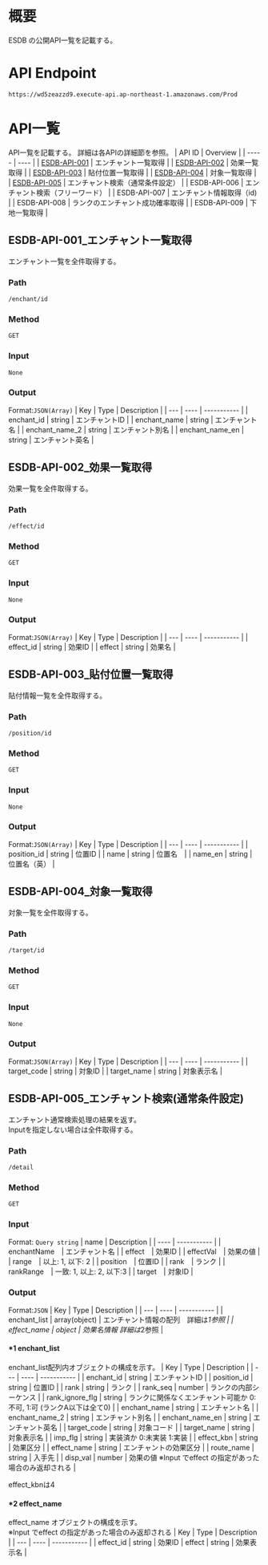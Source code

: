 # 概要
ESDB の公開API一覧を記載する。

# API Endpoint  
```
https://wd5zeazzd9.execute-api.ap-northeast-1.amazonaws.com/Prod
```

# API一覧
API一覧を記載する。
詳細は各APIの詳細節を参照。
| API ID | Overview |
| ----- | ---- |
| [ESDB-API-001](#ESDB-API-001_エンチャント一覧取得) | エンチャント一覧取得 |
| [ESDB-API-002](#ESDB-API-002_効果一覧取得) | 効果一覧取得 |
| [ESDB-API-003](#ESDB-API-003_貼付位置一覧取得) | 貼付位置一覧取得 |
| [ESDB-API-004](#ESDB-API-004_対象一覧取得) | 対象一覧取得 |
| [ESDB-API-005](#ESDB-API-005_エンチャント検索通常条件設定) | エンチャント検索（通常条件設定） |
| ESDB-API-006 | エンチャント検索（フリーワード） |
| ESDB-API-007 | エンチャント情報取得（id) |
| ESDB-API-008 | ランクのエンチャント成功確率取得 |
| ESDB-API-009 | 下地一覧取得 |

## ESDB-API-001_エンチャント一覧取得
エンチャント一覧を全件取得する。  
### Path
```
/enchant/id
```
### Method
```
GET
```
### Input
`None`
### Output
Format:`JSON(Array)`
| Key | Type | Description |
| --- | ---- | ----------- |
| enchant_id | string | エンチャントID |
| enchant_name | string | エンチャント名 |
| enchant_name_2 | string | エンチャント別名 |
| enchant_name_en | string | エンチャント英名 |

## ESDB-API-002_効果一覧取得
効果一覧を全件取得する。
### Path
```
/effect/id
```
### Method
```
GET
```
### Input
`None`
### Output
Format:`JSON(Array)`
| Key |	Type | Description |
| --- | ---- | ----------- |
| effect_id | string | 効果ID |
| effect | string | 効果名 |

## ESDB-API-003_貼付位置一覧取得
貼付情報一覧を全件取得する。
### Path
```
/position/id
```
### Method
```
GET
```
### Input
`None`

### Output
Format:`JSON(Array)`
| Key | Type | Description |
| --- | ---- | ----------- |
| position_id | string | 位置ID |
| name | string | 位置名　|
| name_en | string | 位置名（英） |

## ESDB-API-004_対象一覧取得
対象一覧を全件取得する。
### Path
```
/target/id
```
### Method
```
GET
```
### Input
` None `

### Output
Format:`JSON(Array)`
| Key | Type | Description |
| --- | ---- | ----------- |
| target_code | string | 対象ID |
| target_name | string | 対象表示名 |

## ESDB-API-005_エンチャント検索(通常条件設定)
エンチャント通常検索処理の結果を返す。  
Inputを指定しない場合は全件取得する。

### Path
```
/detail
```
### Method
```
GET
```
### Input
Format: `Query string`
| name | Description |
| ---- | ----------- |
| enchantName　| エンチャント名 |
| effect　| 効果ID |
| effectVal　| 効果の値 |
| range　| 以上: 1, 以下: 2 |
| position　| 位置ID |
| rank　| ランク |
| rankRange　| 一致: 1, 以上: 2, 以下:3 |
| target　| 対象ID |


### Output
Format:`JSON`
| Key | Type | Description |
| --- | ---- | ----------- |
| enchant_list | array(object) | エンチャント情報の配列　詳細は*1参照 |
| effect_name | object | 効果名情報 詳細は*2参照 |

#### *1 enchant_list
enchant_list配列内オブジェクトの構成を示す。
| Key | Type | Description |
| --- | ---- | ----------- |
| enchant_id | string | エンチャントID |
| position_id | string | 位置ID |
| rank | string | ランク |
| rank_seq | number | ランクの内部シーケンス |
| rank_ignore_flg | string | ランクに関係なくエンチャント可能か 0:不可, 1:可 (ランクA以下は全て0) |
| enchant_name | string | エンチャント名 |
| enchant_name_2 | string | エンチャント別名 |
| enchant_name_en | string | エンチャント英名 |
| target_code | string | 対象コード |
| target_name | string | 対象表示名 |
| imp_flg | string | 実装済か 0:未実装 1:実装 |
| effect_kbn | string | 効果区分 |
| effect_name | string | エンチャントの効果区分 |
| route_name | string | 入手先 |
| disp_val | number | 効果の値 ※Input でeffect の指定があった場合のみ返却される |

effect_kbnは4

#### *2 effect_name
effect_name オブジェクトの構成を示す。  
※Input でeffect の指定があった場合のみ返却される
| Key | Type | Description |
| --- | ---- | ----------- |
| effect_id | string | 効果ID
| effect | string | 効果表示名 |


